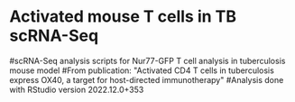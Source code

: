# Activated mouse T cells in TB scRNA-Seq
#scRNA-Seq analysis scripts for Nur77-GFP T cell analysis in tuberculosis mouse model
#From publication: "Activated CD4 T cells in tuberculosis express OX40, a target for host-directed immunotherapy"
#Analysis done with RStudio version 2022.12.0+353
